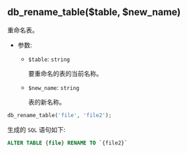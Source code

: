 ## db_rename_table($table, $new_name)

重命名表。

- 参数:
  - `$table`: `string`

    要重命名的表的当前名称。

  - `$new_name`: `string`

    表的新名称。

```php
db_rename_table('file', 'file2');
```

生成的 `SQL` 语句如下:
```sql
ALTER TABLE {file} RENAME TO `{file2}`
```
